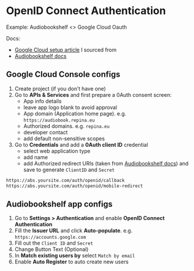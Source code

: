 # OpenID Connect Authentication

Example: Audiobookshelf <> Google Cloud Oauth

Docs:
- [Google Cloud setup article](https://www.itix.fr/blog/use-google-account-openid-connect-provider/) I sourced from
- [Audiobookshelf docs](https://www.audiobookshelf.org/guides/oidc_authentication/)


## Google Cloud Console configs

1. Create project (if you don't have one)
2. Go to **APIs & Services** and first prepare a 0Auth consent screen:
    - App info details
    - leave app logo blank to avoid approval
    - App domain (Application home page). e.g. `https://audiobook.repina.eu`
    - Authorized domains. e.g. `repina.eu`
    - developer contact
    - add default non-sensitive scopes
3. Go to **Credentials** and add a **0Auth client ID** credential
    - select web application type
    - add name
    - add Authorized redirect URIs (taken from [Audiobookshelf docs](https://www.audiobookshelf.org/guides/oidc_authentication/#configuring-your-oidc-provider)) and save to generate `ClientID` and `Secret`

```markdown
https://abs.yoursite.com/auth/openid/callback
https://abs.yoursite.com/auth/openid/mobile-redirect
```

## Audiobookshelf app configs

1. Go to **Settings > Authentication** and enable **OpenID Connect Authentication**
2. Fill the **Issuer URL** and click **Auto-populate**. e.g. `https://accounts.google.com`
3. Fill out the `Client ID` and `Secret`
4. Change Button Text (Optional)
5. In **Match existing users by** select `Match by email`
6. Enable **Auto Register** to auto create new users


